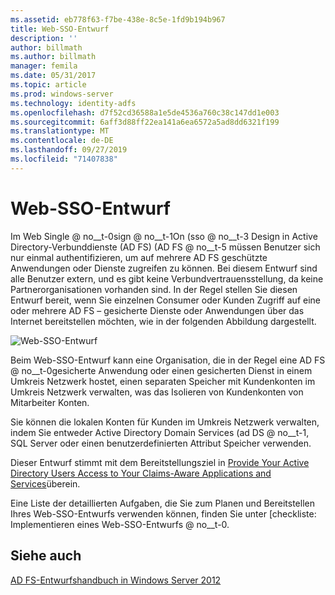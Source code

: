 ```yaml
---
ms.assetid: eb778f63-f7be-438e-8c5e-1fd9b194b967
title: Web-SSO-Entwurf
description: ''
author: billmath
ms.author: billmath
manager: femila
ms.date: 05/31/2017
ms.topic: article
ms.prod: windows-server
ms.technology: identity-adfs
ms.openlocfilehash: d7f52cd36588a1e5de4536a760c38c147dd1e003
ms.sourcegitcommit: 6aff3d88ff22ea141a6ea6572a5ad8dd6321f199
ms.translationtype: MT
ms.contentlocale: de-DE
ms.lasthandoff: 09/27/2019
ms.locfileid: "71407838"
---
```

# <a name="web-sso-design"></a>Web-SSO-Entwurf

Im Web Single @ no__t-0sign @ no__t-1On \(sso @ no__t-3 Design in Active Directory-Verbunddienste (AD FS) \(AD FS @ no__t-5 müssen Benutzer sich nur einmal authentifizieren, um auf mehrere AD FS geschützte Anwendungen oder Dienste zugreifen zu können. Bei diesem Entwurf sind alle Benutzer extern, und es gibt keine Verbundvertrauensstellung, da keine Partnerorganisationen vorhanden sind. In der Regel stellen Sie diesen Entwurf bereit, wenn Sie einzelnen Consumer oder Kunden Zugriff auf eine oder mehrere AD FS – gesicherte Dienste oder Anwendungen über das Internet bereitstellen möchten, wie in der folgenden Abbildung dargestellt.  
  
![Web-SSO-Entwurf](media/adfs2_WebSSODesign.gif)  
  
Beim Web-SSO-Entwurf kann eine Organisation, die in der Regel eine AD FS @ no__t-0gesicherte Anwendung oder einen gesicherten Dienst in einem Umkreis Netzwerk hostet, einen separaten Speicher mit Kundenkonten im Umkreis Netzwerk verwalten, was das Isolieren von Kundenkonten von Mitarbeiter Konten.  
  
Sie können die lokalen Konten für Kunden im Umkreis Netzwerk verwalten, indem Sie entweder Active Directory Domain Services \(ad DS @ no__t-1, SQL Server oder einen benutzerdefinierten Attribut Speicher verwenden.  
  
Dieser Entwurf stimmt mit dem Bereitstellungsziel in [Provide Your Active Directory Users Access to Your Claims-Aware Applications and Services](Provide-Your-Active-Directory-Users-Access-to-Your-Claims-Aware-Applications-and-Services.md)überein.  
  
Eine Liste der detaillierten Aufgaben, die Sie zum Planen und Bereitstellen Ihres Web-SSO-Entwurfs verwenden können, finden Sie unter [checkliste: Implementieren eines Web-SSO-Entwurfs @ no__t-0.  
  
## <a name="see-also"></a>Siehe auch
[AD FS-Entwurfshandbuch in Windows Server 2012](AD-FS-Design-Guide-in-Windows-Server-2012.md)
